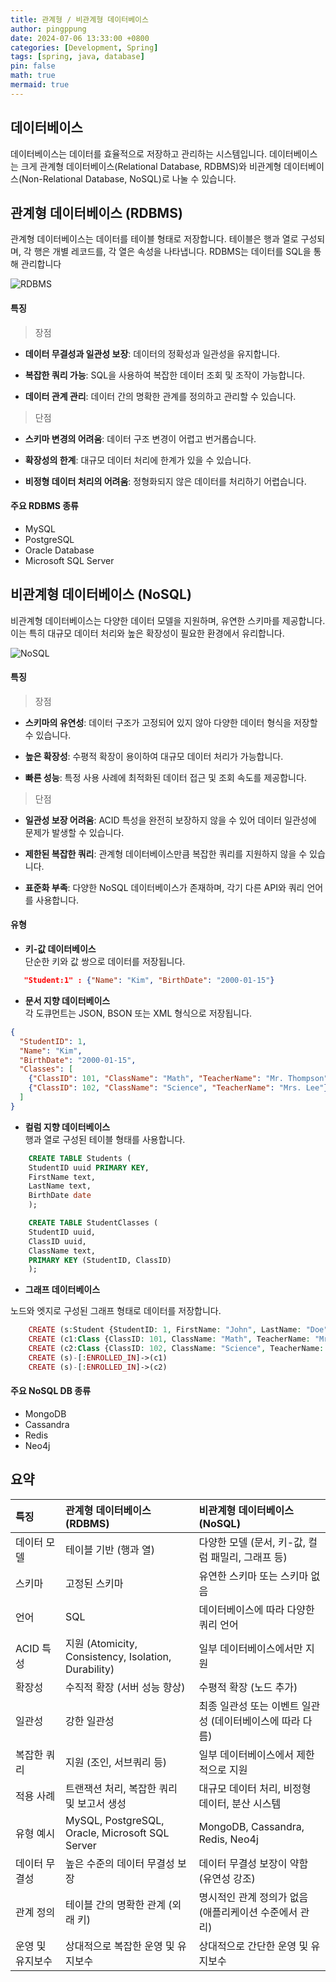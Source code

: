 ```yaml
---
title: 관계형 / 비관계형 데이터베이스
author: pingppung
date: 2024-07-06 13:33:00 +0800
categories: [Development, Spring]
tags: [spring, java, database]
pin: false
math: true
mermaid: true
---
```

## 데이터베이스
데이터베이스는 데이터를 효율적으로 저장하고 관리하는 시스템입니다. 데이터베이스는 크게 관계형 데이터베이스(Relational Database, RDBMS)와 비관계형 데이터베이스(Non-Relational Database, NoSQL)로 나눌 수 있습니다. 

## 관계형 데이터베이스 (RDBMS)
관계형 데이터베이스는 데이터를 테이블 형태로 저장합니다. 테이블은 행과 열로 구성되며, 각 행은 개별 레코드를, 각 열은 속성을 나타냅니다. RDBMS는 데이터를 SQL을 통해 관리합니다<br> 

![RDBMS](https://pingppung.github.io/assets/img/posts/2024-07-06/관계형.PNG)

#### 특징
> 장점

- **데이터 무결성과 일관성 보장**: 데이터의 정확성과 일관성을 유지합니다.

- **복잡한 쿼리 가능**: SQL을 사용하여 복잡한 데이터 조회 및 조작이 가능합니다.

- **데이터 관계 관리**: 데이터 간의 명확한 관계를 정의하고 관리할 수 있습니다.

> 단점

- **스키마 변경의 어려움**: 데이터 구조 변경이 어렵고 번거롭습니다.

- **확장성의 한계**: 대규모 데이터 처리에 한계가 있을 수 있습니다.

- **비정형 데이터 처리의 어려움**: 정형화되지 않은 데이터를 처리하기 어렵습니다.

#### 주요 RDBMS 종류
- MySQL
- PostgreSQL
- Oracle Database
- Microsoft SQL Server


## 비관계형 데이터베이스 (NoSQL)
비관계형 데이터베이스는 다양한 데이터 모델을 지원하며, 유연한 스키마를 제공합니다. 이는 특히 대규모 데이터 처리와 높은 확장성이 필요한 환경에서 유리합니다.

![NoSQL](https://pingppung.github.io/assets/img/posts/2024-07-06/비관계형.PNG)

#### 특징
>장점

- **스키마의 유연성**: 데이터 구조가 고정되어 있지 않아 다양한 데이터 형식을 저장할 수 있습니다.

- **높은 확장성**: 수평적 확장이 용이하여 대규모 데이터 처리가 가능합니다.

- **빠른 성능**: 특정 사용 사례에 최적화된 데이터 접근 및 조회 속도를 제공합니다.

>단점

- **일관성 보장 어려움**: ACID 특성을 완전히 보장하지 않을 수 있어 데이터 일관성에 문제가 발생할 수 있습니다.

- **제한된 복잡한 쿼리**: 관계형 데이터베이스만큼 복잡한 쿼리를 지원하지 않을 수 있습니다.

- **표준화 부족**: 다양한 NoSQL 데이터베이스가 존재하며, 각기 다른 API와 쿼리 언어를 사용합니다.


#### 유형
- **키-값 데이터베이스**<br>
 단순한 키와 값 쌍으로 데이터를 저장됩니다.

 ```json
    "Student:1" : {"Name": "Kim", "BirthDate": "2000-01-15"}
```

- **문서 지향 데이터베이스**<br>
각 도큐먼트는 JSON, BSON 또는 XML 형식으로 저장됩니다.

```json
{
  "StudentID": 1,
  "Name": "Kim",
  "BirthDate": "2000-01-15",
  "Classes": [
    {"ClassID": 101, "ClassName": "Math", "TeacherName": "Mr. Thompson"},
    {"ClassID": 102, "ClassName": "Science", "TeacherName": "Mrs. Lee"}
  ]
}
```

- **컬럼 지향 데이터베이스**<br>
행과 열로 구성된 테이블 형태를 사용합니다.

```sql
    CREATE TABLE Students (
    StudentID uuid PRIMARY KEY,
    FirstName text,
    LastName text,
    BirthDate date
    );

    CREATE TABLE StudentClasses (
    StudentID uuid,
    ClassID uuid,
    ClassName text,
    PRIMARY KEY (StudentID, ClassID)
    );
```

- **그래프 데이터베이스**<br>

노드와 엣지로 구성된 그래프 형태로 데이터를 저장합니다.

```php
    CREATE (s:Student {StudentID: 1, FirstName: "John", LastName: "Doe", BirthDate: "2000-01-15"})
    CREATE (c1:Class {ClassID: 101, ClassName: "Math", TeacherName: "Mr. Thompson"})
    CREATE (c2:Class {ClassID: 102, ClassName: "Science", TeacherName: "Mrs. Lee"})
    CREATE (s)-[:ENROLLED_IN]->(c1)
    CREATE (s)-[:ENROLLED_IN]->(c2)

```

#### 주요 NoSQL DB 종류
- MongoDB
- Cassandra
- Redis
- Neo4j

## 요약


| 특징                    | 관계형 데이터베이스 (RDBMS)          | 비관계형 데이터베이스 (NoSQL) |
| :---------------------- | :----------------------------------- | :---------------------------- |
| 데이터 모델              | 테이블 기반 (행과 열)                 | 다양한 모델 (문서, 키-값, 컬럼 패밀리, 그래프 등) |
| 스키마                   | 고정된 스키마                         | 유연한 스키마 또는 스키마 없음 |
| 언어                     | SQL                                  | 데이터베이스에 따라 다양한 쿼리 언어 |
| ACID 특성                | 지원 (Atomicity, Consistency, Isolation, Durability) | 일부 데이터베이스에서만 지원 |
| 확장성                   | 수직적 확장 (서버 성능 향상)          | 수평적 확장 (노드 추가)        |
| 일관성                   | 강한 일관성                           | 최종 일관성 또는 이벤트 일관성 (데이터베이스에 따라 다름) |
| 복잡한 쿼리               | 지원 (조인, 서브쿼리 등)              | 일부 데이터베이스에서 제한적으로 지원 |
| 적용 사례                | 트랜잭션 처리, 복잡한 쿼리 및 보고서 생성 | 대규모 데이터 처리, 비정형 데이터, 분산 시스템 |
| 유형 예시                | MySQL, PostgreSQL, Oracle, Microsoft SQL Server | MongoDB, Cassandra, Redis, Neo4j |
| 데이터 무결성            | 높은 수준의 데이터 무결성 보장        | 데이터 무결성 보장이 약함 (유연성 강조) |
| 관계 정의                | 테이블 간의 명확한 관계 (외래 키)      | 명시적인 관계 정의가 없음 (애플리케이션 수준에서 관리) |
| 운영 및 유지보수          | 상대적으로 복잡한 운영 및 유지보수    | 상대적으로 간단한 운영 및 유지보수 |